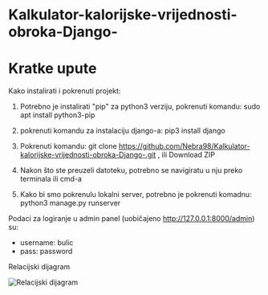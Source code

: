 # Kalkulator-kalorijske-vrijednosti-obroka-Django-

# Kratke upute

Kako instalirati i pokrenuti projekt:

1. Potrebno je instalirati "pip" za python3 verziju, pokrenuti komandu: sudo apt install python3-pip

2. pokrenuti komandu za instalaciju django-a: pip3 install django

3. Pokrenuti komandu: git clone https://github.com/Nebra98/Kalkulator-kalorijske-vrijednosti-obroka-Django-.git , ili Download ZIP

4. Nakon što ste preuzeli datoteku, potrebno se navigiratu u nju preko terminala ili cmd-a

5. Kako bi smo pokrenulu lokalni server, potrebno je pokrenuti komadnu: python3 manage.py runserver

Podaci za logiranje u admin panel (uobičajeno http://127.0.0.1:8000/admin) su:
- username: bulic
- pass: password


Relacijski dijagram

![Relacijski dijagram](https://i.ibb.co/k40gfnb/Screenshot-from-2020-07-02-18-49-02.png)

